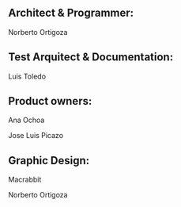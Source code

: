 Architect & Programmer: 
-----------------------
Norberto Ortigoza

Test Arquitect & Documentation:
----------------------------
Luis Toledo

Product owners:
----------------------------
Ana Ochoa

Jose Luis Picazo

Graphic Design: 
----------------
Macrabbit 

Norberto Ortigoza
